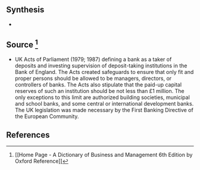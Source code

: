 ## Synthesis
- 
## Source [^1]
- UK Acts of Parliament (1979; 1987) defining a bank as a taker of deposits and investing supervision of deposit-taking institutions in the Bank of England. The Acts created safeguards to ensure that only fit and proper persons should be allowed to be managers, directors, or controllers of banks. The Acts also stipulate that the paid-up capital reserves of such an institution should be not less than $£ 1$ million. The only exceptions to this limit are authorized building societies, municipal and school banks, and some central or international development banks. The UK legislation was made necessary by the First Banking Directive of the European Community.
## References

[^1]: [[Home Page - A Dictionary of Business and Management 6th Edition by Oxford Reference]]